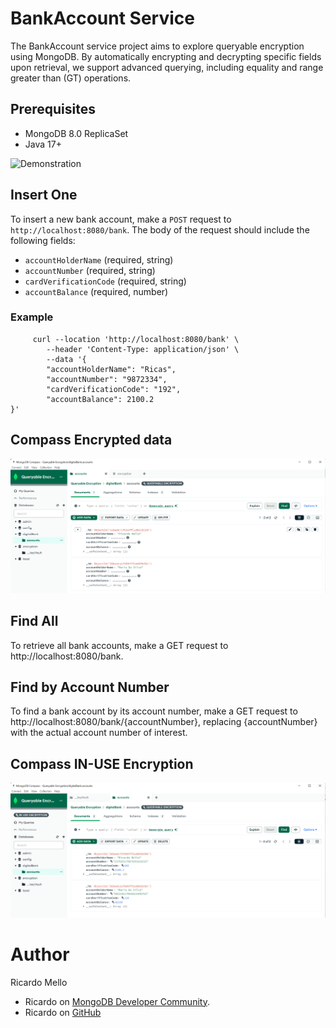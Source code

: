 # BankAccount Service

The BankAccount service project aims to explore queryable encryption using MongoDB. By automatically encrypting and decrypting specific fields upon retrieval, we support advanced querying, including equality and range greater than (GT) operations.
## Prerequisites
- MongoDB 8.0 ReplicaSet
- Java 17+ 

![Demonstration](/src/main/resources/images/demonstration-postman.gif)

## Insert One
To insert a new bank account, make a `POST` request to `http://localhost:8080/bank`. The body of the request should include the following fields:

- `accountHolderName` (required, string)
- `accountNumber` (required, string)
- `cardVerificationCode` (required, string)
- `accountBalance` (required, number)

### Example 

```
     curl --location 'http://localhost:8080/bank' \
        --header 'Content-Type: application/json' \
        --data '{
        "accountHolderName": "Ricas",
        "accountNumber": "9872334",
        "cardVerificationCode": "192",
        "accountBalance": 2100.2
}'
```

## Compass Encrypted data
![Encrypted](src/main/resources/images/encrypted.PNG)

## Find All
To retrieve all bank accounts, make a GET request to http://localhost:8080/bank.

## Find by Account Number
To find a bank account by its account number, make a GET request to http://localhost:8080/bank/{accountNumber}, replacing {accountNumber} with the actual account number of interest.


## Compass IN-USE Encryption

![Decrypted](src/main/resources/images/decrypted.PNG)

# Author
Ricardo Mello
- Ricardo on [MongoDB Developer Community](https://www.mongodb.com/community/forums/u/ricardo_silva_de_mello/summary).
- Ricardo on [GitHub](https://github.com/ricardohsmello)

